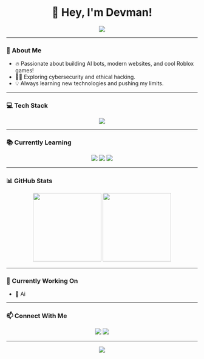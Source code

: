 <h1 align="center">👋 Hey, I'm Devman!</h1>
<p align="center">
  <img src="https://readme-typing-svg.demolab.com?font=Fira+Code&size=22&duration=4000&pause=1000&color=00F7FF&center=true&vCenter=true&width=500&lines=Full-Stack+Developer;AI+Bot+Creator;Roblox+Game+Dev;Cybersecurity+Learner;15+yo;Discord+Bot+Dev!" />
</p>

---

### 🚀 About Me
- 🔥 Passionate about building AI bots, modern websites, and cool Roblox games!
- 🕵️‍♂️ Exploring cybersecurity and ethical hacking.
- 💡 Always learning new technologies and pushing my limits.

---

### 💻 Tech Stack
<p align="center">
  <img src="https://skillicons.dev/icons?i=html,css,js,python,lua,tailwind,github,vercel,discord,docker,vscode" />
</p>

---

### 📚 Currently Learning
<p align="center">
  <img src="https://img.shields.io/badge/Node.js-43853D?style=for-the-badge&logo=node.js&logoColor=white" />
  <img src="https://img.shields.io/badge/TypeScript-007ACC?style=for-the-badge&logo=typescript&logoColor=white" />
  <img src="https://img.shields.io/badge/Java-ED8B00?style=for-the-badge&logo=java&logoColor=white" />
</p>

---

### 📊 GitHub Stats
<p align="center">
  <img src="https://github-readme-stats.vercel.app/api?username=xdevman1&show_icons=true&theme=radical" height="180"/>
  <img src="https://github-readme-streak-stats.herokuapp.com/?user=xdevman1&theme=radical" height="180"/>
</p>

---

### 🧠 Currently Working On
- 🤖 Ai
---

### 📫 Connect With Me
<p align="center">
  <a href="https://discord.com/users/1074222869162250281"><img src="https://img.shields.io/badge/Discord-7289DA?style=for-the-badge&logo=discord&logoColor=white" /></a>
  <a href="https://https://xdevman.is-a.dev/"><img src="https://img.shields.io/badge/My%20Website-00F7FF?style=for-the-badge&logo=google-chrome&logoColor=white" /></a>
</p>

---

<p align="center">
  <img src="https://github-readme-activity-graph.vercel.app/graph?username=xdevman1&theme=react-dark&hide_border=true" />
</p>
